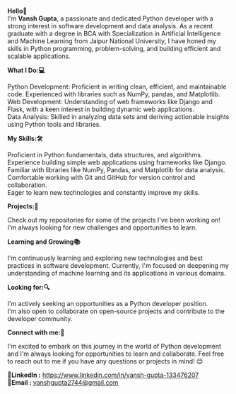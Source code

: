 **Hello**👋<br>
I'm **Vansh Gupta**, a passionate and dedicated Python developer with a strong interest in software development and data analysis. As a recent graduate with a degree in BCA with Specialization in Artificial Intelligence and Machine Learning from Jaipur National University, I have honed my skills in Python programming, problem-solving, and building efficient and scalable applications.

**What I Do:💻**<br>

Python Development: Proficient in writing clean, efficient, and maintainable code. Experienced with libraries such as NumPy, pandas, and Matplotlib.<br>
Web Development: Understanding of web frameworks like Django and Flask, with a keen interest in building dynamic web applications.<br>
Data Analysis: Skilled in analyzing data sets and deriving actionable insights using Python tools and libraries.<br>

**My Skills:🛠️**<br>

Proficient in Python fundamentals, data structures, and algorithms.<br>
Experience building simple web applications using frameworks like Django.<br>
Familiar with libraries like NumPy, Pandas, and Matplotlib for data analysis.<br>
Comfortable working with Git and GitHub for version control and collaboration.<br>
Eager to learn new technologies and constantly improve my skills.<br>

**Projects:🚀**<br>

Check out my repositories for some of the projects I've been working on! I'm always looking for new challenges and opportunities to learn.

**Learning and Growing📚**<br>

I'm continuously learning and exploring new technologies and best practices in software development. Currently, I'm focused on deepening my understanding of machine learning and its applications in various domains.

**Looking for:🔍**<br>

I'm actively seeking an opportunities as a Python developer position.<br>
I'm also open to collaborate on open-source projects and contribute to the developer community.


**Connect with me:🤝**<br>

I'm excited to embark on this journey in the world of Python development and I'm always looking for opportunities to learn and collaborate. Feel free to reach out to me if you have any questions or projects in mind! 😊

**🔗LinkedIn :** https://www.linkedin.com/in/vansh-gupta-133476207 <br>
**📧Email :** vanshgupta2744@gmail.com
